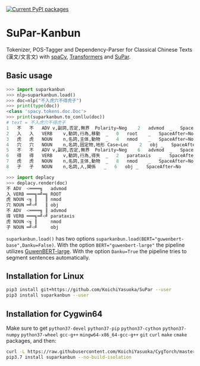 [![Current PyPI packages](https://badge.fury.io/py/suparkanbun.svg)](https://pypi.org/project/suparkanbun/)

# SuPar-Kanbun

Tokenizer, POS-Tagger and Dependency-Parser for Classical Chinese Texts (漢文/文言文) with [spaCy](https://spacy.io), [Transformers](https://huggingface.co/transformers/) and [SuPar](https://github.com/yzhangcs/parser).

## Basic usage

```py
>>> import suparkanbun
>>> nlp=suparkanbun.load()
>>> doc=nlp("不入虎穴不得虎子")
>>> print(type(doc))
<class 'spacy.tokens.doc.Doc'>
>>> print(suparkanbun.to_conllu(doc))
# text = 不入虎穴不得虎子
1	不	不	ADV	v,副詞,否定,無界	Polarity=Neg	2	advmod	_	SpaceAfter=No
2	入	入	VERB	v,動詞,行為,移動	_	0	root	_	SpaceAfter=No
3	虎	虎	NOUN	n,名詞,主体,動物	_	4	nmod	_	SpaceAfter=No
4	穴	穴	NOUN	n,名詞,固定物,地形	Case=Loc	2	obj	_	SpaceAfter=No
5	不	不	ADV	v,副詞,否定,無界	Polarity=Neg	6	advmod	_	SpaceAfter=No
6	得	得	VERB	v,動詞,行為,得失	_	2	parataxis	_	SpaceAfter=No
7	虎	虎	NOUN	n,名詞,主体,動物	_	8	nmod	_	SpaceAfter=No
8	子	子	NOUN	n,名詞,人,関係	_	6	obj	_	SpaceAfter=No

>>> import deplacy
>>> deplacy.render(doc)
不 ADV  <════╗   advmod
入 VERB ═══╗═╝═╗ ROOT
虎 NOUN <╗ ║   ║ nmod
穴 NOUN ═╝<╝   ║ obj
不 ADV  <════╗ ║ advmod
得 VERB ═══╗═╝<╝ parataxis
虎 NOUN <╗ ║     nmod
子 NOUN ═╝<╝     obj
```

`suparkanbun.load()` has two options `suparkanbun.load(BERT="guwenbert-base",Danku=False)`. With the option `BERT="guwenbert-large"` the pipeline utilizes [GuwenBERT-large](https://huggingface.co/ethanyt/guwenbert-large). With the option `Danku=True` the pipeline tries to segment sentences automatically.

## Installation for Linux

```sh
pip3 install git+https://github.com/KoichiYasuoka/SuPar --user
pip3 install suparkanbun --user
```

## Installation for Cygwin64

Make sure to get `python37-devel` `python37-pip` `python37-cython` `python37-numpy` `python37-wheel` `gcc-g++` `mingw64-x86_64-gcc-g++` `git` `curl` `make` `cmake` packages, and then:
```sh
curl -L https://raw.githubusercontent.com/KoichiYasuoka/CygTorch/master/installer/supar.sh | sh
pip3.7 install suparkanbun --no-build-isolation
```

